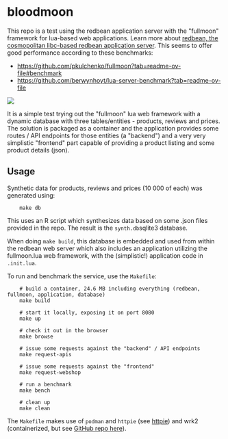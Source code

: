 # bloodmoon

This repo is a test using the redbean application server with the "fullmoon" framework for lua-based web applications. Learn more about [redbean, the cosmopolitan libc-based redbean application server](https://justine.lol/redbean2/). This seems to offer good performance according to these benchmarks:

- https://github.com/pkulchenko/fullmoon?tab=readme-ov-file#benchmark
- https://github.com/berwynhoyt/lua-server-benchmark?tab=readme-ov-file

![](https://camo.githubusercontent.com/5621aafffc43ac4e7497fc128f51ffa24f0b28d919c8a69605c5b9212070e9fe/68747470733a2f2f646f63732e676f6f676c652e636f6d2f7370726561647368656574732f642f652f32504143582d3176526b31387a59584830597678364b4b57714f3059706b6564666730364739396e6656356c38754d56516338735f687853314e3834765865747369514539533674655533506f495977506a565248552f70756263686172743f6f69643d37393531303633363126666f726d61743d696d616765)

It is a simple test trying out the "fullmoon" lua web framework with a dynamic database with three tables/entities - products, reviews and prices. The solution is packaged as a container and the application provides some routes / API endpoints for those entities (a "backend") and a very very simplistic "frontend" part capable of providing a product listing and some product details (json).

## Usage

Synthetic data for products, reviews and prices (10 000 of each) was generated using:

        make db

This uses an R script which synthesizes data based on some .json files provided in the repo. The result is the `synth.db`sqlite3 database.

When doing `make build`, this database is embedded and used from within the redbean web server which also includes an application utilizing the fullmoon.lua web framework, with the (simplistic!) application code in `.init.lua`.

To run and benchmark the service, use the `Makefile`:

        # build a container, 24.6 MB including everything (redbean, fullmoon, application, database)
        make build

        # start it locally, exposing it on port 8080
        make up

        # check it out in the browser
        make browse

        # issue some requests against the "backend" / API endpoints
        make request-apis

        # issue some requests against the "frontend"
        make request-webshop

        # run a benchmark
        make bench

        # clean up
        make clean

The `Makefile` makes use of `podman` and `httpie` (see [httpie](https://httpie.io/)) and wrk2 (containerized, but see [GitHub repo here](https://github.com/giltene/wrk2)).

